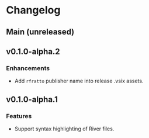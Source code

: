 # Changelog

## Main (unreleased)

## v0.1.0-alpha.2

### Enhancements

* Add `rfratto` publisher name into release .vsix assets.

## v0.1.0-alpha.1

### Features

* Support syntax highlighting of River files.
